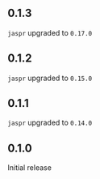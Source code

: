 ## 0.1.3

`jaspr` upgraded to `0.17.0`

## 0.1.2

`jaspr` upgraded to `0.15.0`

## 0.1.1

`jaspr` upgraded to `0.14.0`

## 0.1.0

Initial release
